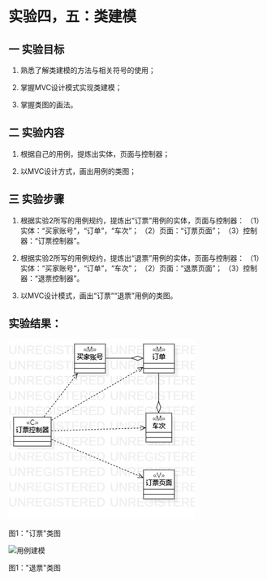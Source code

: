 # 实验四，五：类建模
## 一 实验目标
1. 熟悉了解类建模的方法与相关符号的使用；

2. 掌握MVC设计模式实现类建模；

3. 掌握类图的画法。

## 二 实验内容
1. 根据自己的用例，提炼出实体，页面与控制器；

2. 以MVC设计方式，画出用例的类图；


## 三 实验步骤
1. 根据实验2所写的用例规约，提炼出“订票”用例的实体，页面与控制器：
   （1）实体：“买家账号”，“订单”，“车次”；
   （2）页面：“订票页面”；
   （3）控制器：“订票控制器”。

1. 根据实验2所写的用例规约，提炼出“退票”用例的实体，页面与控制器：
   （1）实体：“买家账号”，“订单”，“车次”；
   （2）页面：“退票页面”；
   （3）控制器：“退票控制器”。

3. 以MVC设计模式，画出“订票”“退票”用例的类图。



## 实验结果：
![用例建模](./ticket_booking_ClassDiagram.jpg)  

图1："订票"类图

![用例建模](./ticket_rfund_ClassDiagram.jpg)  

图1："退票"类图



 

 
 


